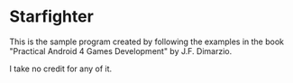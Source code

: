 Starfighter
===========

This is the sample program created by following the examples in the book "Practical Android 4 Games Development" 
by J.F. Dimarzio.

I take no credit for any of it.

